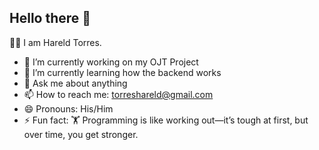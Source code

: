 ## Hello there 👋

🧑‍🦰 I am Hareld Torres.

- 🔭 I’m currently working on my OJT Project
- 🌱 I’m currently learning how the backend works
- 💬 Ask me about anything
- 📫 How to reach me: torreshareld@gmail.com
- 😄 Pronouns: His/Him
- ⚡ Fun fact: 🏋️ Programming is like working out—it’s tough at first, but over time, you get stronger.

